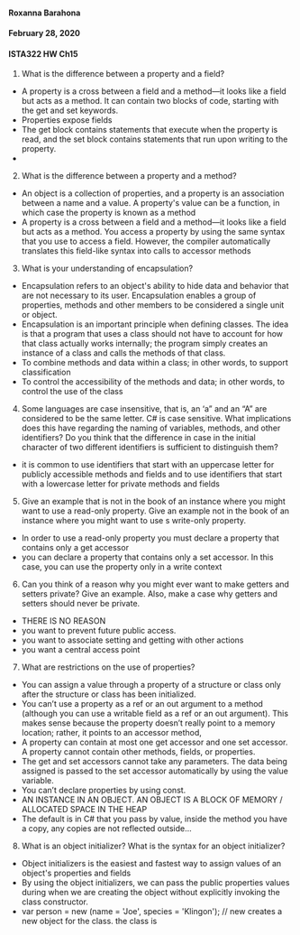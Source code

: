 #### Roxanna Barahona
#### February 28, 2020
#### ISTA322 HW Ch15

1. What is the difference between a property and a field?
- A property is a cross between a field and a method—it looks like a field but acts as a method. It can contain two blocks of code, starting with the get and set keywords.
- Properties expose fields
- The get block contains statements that execute when the property is read, and the set block contains statements that run upon writing to the property.
-
2. What is the difference between a property and a method?
- An object is a collection of properties, and a property is an association between a name and a value. A property's value can be a function, in which case the property is known as a method
- A property is a cross between a field and a method—it looks like a field but acts as a method. You access a property by using the same syntax that you use to access a field. However, the compiler automatically translates this field-like syntax into calls to accessor methods

3. What is your understanding of encapsulation?
-  Encapsulation refers to an object's ability to hide data and behavior that are not necessary to its user. Encapsulation enables a group of properties, methods and other members to be considered a single unit or object.
- Encapsulation is an important principle when defining classes. The idea is that a program that uses a class should not have to account for how that class actually works internally; the program simply creates an instance of a class and calls the methods of that class.
- To combine methods and data within a class; in other words, to support classification
- To control the accessibility of the methods and data; in other words, to control the use of the class

4. Some languages are case insensitive, that is, an ‘a” and an “A” are considered to be the same letter. C# is case sensitive. What implications does this have regarding the naming of variables, methods, and other identifiers? Do you think that the difference in case in the initial character of two different identifiers is sufficient to distinguish them?
- it is common to use identifiers that start with an uppercase letter for publicly accessible methods and fields and to use identifiers that start with a lowercase letter for private methods and fields

5. Give an example that is not in the book of an instance where you might want to use a read-only property. Give an example not in the book of an instance where you might want to use s write-only
property.
- In order to use a read-only property you must declare a property that contains only a get accessor
- you can declare a property that contains only a set accessor. In this case, you can use the property only in a write context

6. Can you think of a reason why you might ever want to make getters and setters private? Give an example. Also, make a case why getters and setters should never be private.
- THERE IS NO REASON
- you want to prevent future public access.
- you want to associate setting and getting with other actions
- you want a central access point

7. What are restrictions on the use of properties?
- You can assign a value through a property of a structure or class only after the structure or class has been initialized.
- You can’t use a property as a ref or an out argument to a method (although you can use a writable field as a ref or an out argument). This makes sense because the property doesn’t really
point to a memory location; rather, it points to an accessor method,
- A property can contain at most one get accessor and one set accessor. A property cannot contain other methods, fields, or properties.
- The get and set accessors cannot take any parameters. The data being assigned is passed to the set accessor automatically by using the value variable.
- You can’t declare properties by using const.
- AN INSTANCE IN AN OBJECT. AN OBJECT IS A BLOCK OF MEMORY / ALLOCATED SPACE IN THE HEAP
- The default is in C# that you pass by value, inside the method you have a copy, any copies are not reflected outside...

8. What is an object initializer? What is the syntax for an object initializer?
- Object initializers is the easiest and fastest way to assign values of an object's properties and fields
- By using the object initializers, we can pass the public properties values during when we are creating the object without explicitly invoking the class constructor.
- var person = new (name = 'Joe', species = 'Klingon'); // new creates a new object for the class. the class is
